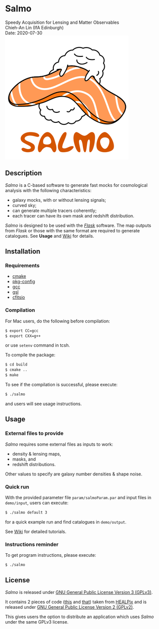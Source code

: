 Salmo
=====

Speedy Acquisition for Lensing and Matter Observables  
Chieh-An Lin (IfA Edinburgh)  
Date: 2020-07-30  
![logo](doc/Salmo_400px.png)


Description
-----------

_Salmo_ is a C-based software to generate fast mocks for cosmological analysis with the following characteristics:
- galaxy mocks, with or without lensing signals;
- curved sky;
- can generate multiple tracers coherently;
- each tracer can have its own mask and redshift distribution.

_Salmo_ is designed to be used with the [_Flask_](https://github.com/hsxavier/flask) software. 
The map outputs from _Flask_ or those with the same format are required to generate catalogues.
See **Usage** and [Wiki](https://github.com/Linc-tw/salmo/wiki) for details.


Installation
------------

### Requirements

- [cmake](https://cmake.org/cmake/resources/software.html)
- [pkg-config](https://www.freedesktop.org/wiki/Software/pkg-config/)
- [gcc](https://gcc.gnu.org/)
- [gsl](https://www.gnu.org/software/gsl/)
- [cfitsio](https://heasarc.gsfc.nasa.gov/fitsio/fitsio.html)


### Compilation

For Mac users, do the following before compilation:
```Bash
$ export CC=gcc
$ export CXX=g++
```
or use `setenv` command in tcsh.

To compile the package:
```Bash
$ cd build
$ cmake ..
$ make
```

To see if the compilation is successful, please execute:
```Bash
$ ./salmo
```
and users will see usage instructions.


Usage
-----

### External files to provide

_Salmo_ requires some external files as inputs to work:
- density & lensing maps,
- masks, and 
- redshift distributions.

Other values to specify are galaxy number densities & shape noise.

### Quick run

With the provided parameter file `param/salmoParam.par` and input files in `demo/input`, 
users can execute:
```Bash
$ ./salmo default 3
```
for a quick example run and find catalogues in `demo/output`.

See [Wiki](https://github.com/Linc-tw/salmo/wiki) for detailed tutorials.

### Instructions reminder

To get program instructions, please execute:
```Bash
$ ./salmo
```


License
-------

_Salmo_ is released under [GNU General Public License Version 3 (GPLv3)](https://www.gnu.org/licenses/).

It contains 2 pieces of code ([this](https://github.com/Linc-tw/salmo/blob/master/source/chealpix.c) 
and [that](https://github.com/Linc-tw/salmo/blob/master/source/chealpix.h))
taken from [HEALPix](https://healpix.sourceforge.io/index.php) and is released under 
[GNU General Public License Version 2 (GPLv2)](https://www.gnu.org/licenses/old-licenses/gpl-2.0.html).

This gives users the option to distribute an application which uses _Salmo_ under the same GPLv3 license.

